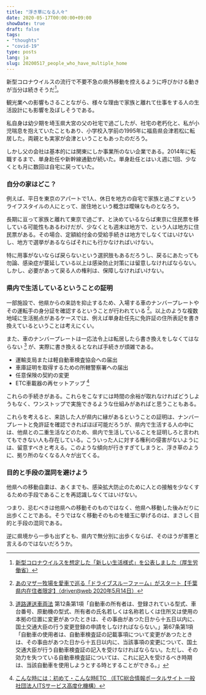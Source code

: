 ```yaml
---
title: "浮き草になる人々"
date: 2020-05-17T00:00:00+09:00
showDate: true
draft: false
tags:
- "thoughts"
- "covid-19"
type: posts
lang: ja
slug: 20200517_people_who_have_multiple_home
---
```

新型コロナウイルスの流行で不要不急の県外移動を控えるように呼びかける動きが当分は続きそうだ[^1]。

観光業への影響もさることながら、様々な理由で家族と離れて仕事をする人の生活設計にも影響を及ぼしそうである。

私自身は幼少期を埼玉県大宮の父の社宅で過ごしたが、社宅の老朽化と、私が小児喘息を抱えていたこともあり、小学校入学前の1995年に福島県会津若松に転居した。両親とも実家が会津ということもあったのだろう。

しかし父の会社は基本的には関東にしか事業所のない企業である。2014年に転職するまで、単身赴任や新幹線通勤が続いた。単身赴任とはいえ週に1回、少なくとも月に数回は自宅に戻っていた。

### 自分の家はどこ？
例えば、平日を東京のアパートで1人、休日を地方の自宅で家族と過ごすというライフスタイルの人にとって、居住地という概念は曖昧なものとなろう。

長期に亘って家族と離れて東京で過ごす、と決めているならば東京に住民票を移している可能性もあるわけだが、少なくとも週末は地方で、という人は地方に住民票がある。その場合、定額給付金の受給手続きは地方でしなくてはいけないし、地方で選挙があるならばそれにも行かなければいけない。

特に用事がないならば戻らないという選択肢もあるだろうし、戻るにあたっても勿論、感染症が蔓延している以上は感染防止対策には留意しなければならない。しかし、必要があって戻る人の権利は、保障しなければいけない。

### 県内で生活しているということの証明
一部施設で、他県からの来訪を抑止するため、入場する車のナンバープレートやその運転手の身分証を確認するということが行われている [^2]。以上のような複数地域に生活拠点があるケースでは、例えば単身赴任先に免許証の住所表記を書き換えているということは考えにくい。

また、車のナンバープレートは一応法令上は転居したら書き換えをしなくてはならない [^3] が、実際に書き換えるとなれば手続きが煩雑である。

- 運輸支局または軽自動車検査協会への届出
- 車庫証明を取得するための所轄警察署への届出
- 任意保険の契約の変更
- ETC車載器の再セットアップ [^4]

これらの手続きがある。これらをこなすには時間の余裕が取れなければどうしようもなく、ワンストップで実施できるような仕組みがあればと思うこともある。

これらを考えると、来訪した人が県内に縁があるということの証明は、ナンバープレートと免許証を確認できればほぼ可能だろうが、県内で生活する人の中には、他県との二重生活などのため、県内で生活していることを証明しろと言われてもできない人も存在している。こういった人に対する権利の侵害がないようには、留意すべきと考える。このような傾向が行きすぎてしまうと、浮き草のように、拠り所のなくなる人々が出てくる。

### 目的と手段の混同を避けよう
他県への移動自粛は、あくまでも、感染拡大防止のために人との接触を少なくするための手段であることを再認識しなくてはいけない。

つまり、忌むべきは他県への移動そのものではなく、他県へ移動した後みだりに出歩くことである。そうではなく移動そのものを槍玉に挙げるのは、まさしく目的と手段の混同である。

逆に県境から一歩も出ずとも、県内で無分別に出歩くならば、そのほうが害悪と言えるのではないだろうか。

[^1]:[新型コロナウイルスを想定した「新しい生活様式」を公表しました（厚生労働省）](https://www.mhlw.go.jp/stf/seisakunitsuite/bunya/0000121431_newlifestyle.html)
[^2]:[あのマザー牧場を愛車で巡る「ドライブスルーファーム」がスタート【千葉県内在住者限定】（driver@web 2020年5月14日）](https://driver-box.yaesu-net.co.jp/new-article/33254/)
[^3]:[道路運送車両法](https://elaws.e-gov.go.jp/search/elawsSearch/elaws_search/lsg0500/detail?lawId=326AC0000000185) 第12条第1項「自動車の所有者は、登録されている型式、車台番号、原動機の型式、所有者の氏名若しくは名称若しくは住所又は使用の本拠の位置に変更があつたときは、その事由があつた日から十五日以内に、国土交通大臣の行う変更登録の申請をしなければならない。」第67条第1項「自動車の使用者は、自動車検査証の記載事項について変更があつたときは、その事由があつた日から十五日以内に、当該事項の変更について、国土交通大臣が行う自動車検査証の記入を受けなければならない。ただし、その効力を失つている自動車検査証については、これに記入を受けるべき時期は、当該自動車を使用しようとする時とすることができる。」
[^4]:[こんな時には：初めて・こんな時ETC （ETC総合情報ポータルサイト 一般社団法人ITSサービス高度化機構）](https://www.go-etc.jp/support/case.html)
